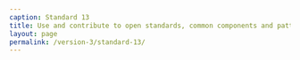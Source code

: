 ```yaml
---
caption: Standard 13
title: Use and contribute to open standards, common components and patterns
layout: page
permalink: /version-3/standard-13/
---
```

